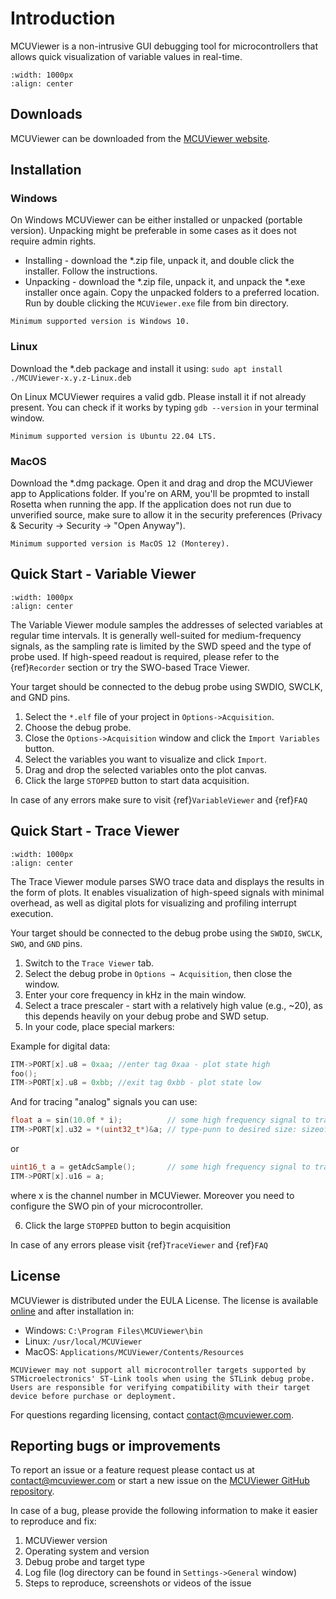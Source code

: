 # Introduction 

MCUViewer is a non-intrusive GUI debugging tool for microcontrollers that allows quick visualization of variable values in real-time.

```{figure} ./images/VariableViewer.gif
:width: 1000px
:align: center
```

## Downloads

MCUViewer can be downloaded from the [MCUViewer website](https://mcuviewer.com/#downloads).

## Installation

### Windows

On Windows MCUViewer can be either installed or unpacked (portable version). Unpacking might be preferable in some cases as it does not require admin rights. 

* Installing - download the *.zip file, unpack it, and double click the installer. Follow the instructions.
* Unpacking - download the *.zip file, unpack it, and unpack the *.exe installer once again. Copy the unpacked folders to a preferred location. Run by double clicking the `MCUViewer.exe` file from bin directory. 

```{note}
Minimum supported version is Windows 10.
```

### Linux

Download the *.deb package and install it using:
`sudo apt install ./MCUViewer-x.y.z-Linux.deb`

On Linux MCUViewer requires a valid gdb. Please install it if not already present. You can check if it works by typing `gdb --version` in your terminal window. 

```{note}
Minimum supported version is Ubuntu 22.04 LTS. 
```

### MacOS

Download the *.dmg package. Open it and drag and drop the MCUViewer app to Applications folder. If you're on ARM, you'll be propmted to install Rosetta when running the app. If the application does not run due to unverified source, make sure to allow it in the security preferences (Privacy & Security -> Security -> "Open Anyway"). 

```{note}
Minimum supported version is MacOS 12 (Monterey).
```

## Quick Start - Variable Viewer

```{figure} ./images/VarViewerWhite.png
:width: 1000px
:align: center
```

The Variable Viewer module samples the addresses of selected variables at regular time intervals. It is generally well-suited for medium-frequency signals, as the sampling rate is limited by the SWD speed and the type of probe used. If high-speed readout is required, please refer to the {ref}`Recorder` section or try the SWO-based Trace Viewer.

Your target should be connected to the debug probe using SWDIO, SWCLK, and GND pins.

1. Select the `*.elf` file of your project in `Options->Acquisition`.  
2. Choose the debug probe.  
3. Close the `Options->Acquisition` window and click the `Import Variables` button.  
4. Select the variables you want to visualize and click `Import`.  
5. Drag and drop the selected variables onto the plot canvas.  
6. Click the large `STOPPED` button to start data acquisition.

In case of any errors make sure to visit {ref}`VariableViewer` and {ref}`FAQ`


## Quick Start - Trace Viewer

```{figure} ./images/TraceViewerWhite.png
:width: 1000px
:align: center
```

The Trace Viewer module parses SWO trace data and displays the results in the form of plots. It enables visualization of high-speed signals with minimal overhead, as well as digital plots for visualizing and profiling interrupt execution.

Your target should be connected to the debug probe using the `SWDIO`, `SWCLK`, `SWO`, and `GND` pins.

1. Switch to the `Trace Viewer` tab.  
2. Select the debug probe in `Options → Acquisition`, then close the window.  
3. Enter your core frequency in kHz in the main window.  
4. Select a trace prescaler - start with a relatively high value (e.g., ~20), as this depends heavily on your debug probe and SWD setup.  
5. In your code, place special markers:


Example for digital data: 
```c
ITM->PORT[x].u8 = 0xaa; //enter tag 0xaa - plot state high
foo();
ITM->PORT[x].u8 = 0xbb; //exit tag 0xbb - plot state low
```
And for tracing "analog" signals you can use: 
```c
float a = sin(10.0f * i);          // some high frequency signal to trace
ITM->PORT[x].u32 = *(uint32_t*)&a; // type-punn to desired size: sizeof(float) = sizeof(uint32_t)
```
or

```c
uint16_t a = getAdcSample();       // some high frequency signal to trace
ITM->PORT[x].u16 = a;              
```

where x is the channel number in MCUViewer. Moreover you need to configure the SWO pin of your microcontroller. 

6. Click the large `STOPPED` button to begin acquisition

In case of any errors please visit {ref}`TraceViewer` and {ref}`FAQ`

## License

MCUViewer is distributed under the EULA License. The license is available [online](https://download.mcuviewer.com/docs/website/EULA.txt) and after installation in:

* Windows: `C:\Program Files\MCUViewer\bin`
* Linux: `/usr/local/MCUViewer`
* MacOS: `Applications/MCUViewer/Contents/Resources`

```{note}
MCUViewer may not support all microcontroller targets supported by STMicroelectronics' ST-Link tools when using the STLink debug probe. Users are responsible for verifying compatibility with their target device before purchase or deployment. 
```

For questions regarding licensing, contact contact@mcuviewer.com. 

## Reporting bugs or improvements

To report an issue or a feature request please contact us at contact@mcuviewer.com or start a new issue on the [MCUViewer GitHub repository](https://github.com/klonyyy/MCUViewer). 

In case of a bug, please provide the following information to make it easier to reproduce and fix: 

1. MCUViewer version
2. Operating system and version
3. Debug probe and target type
4. Log file (log directory can be found in `Settings->General` window)
5. Steps to reproduce, screenshots or videos of the issue








  

